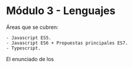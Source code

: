 # Módulo 3 - Lenguajes

Áreas que se cubren:

    - Javascript ES5.
    - Javascript ES6 + Propuestas principales ES7.
    - Typescript.

El enunciado de los
